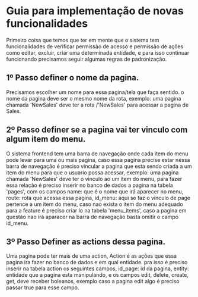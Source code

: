 # Guia para implementação de novas funcionalidades

Primeiro coisa que temos que ter em mente que o sistema tem funcionalidades de verificar permissão de acesso e permissão de ações como editar, excluir, criar uma determinada entidade, e para isso continuar funcionando precisamos seguir algumas regras de padronização.

## 1º Passo definer o nome da pagina.

Precisamos escolher um nome para essa pagina/tela que faça sentido. o nome da pagina deve ser o mesmo nome da rota, exemplo: uma pagina chamada 'NewSales' deve ter a rota /'NewSales' para acessar a pagina de Sales.

## 2º Passo definer se a pagina vai ter vinculo com algum item do menu.

O sistema frontend tem uma barra de navegação onde cada item do menu pode levar para uma ou mais pagina, caso essa pagina precise estar nessa barra de navegação é preciso vincular a pagina que esta sendo criada a um item do menu para que o usuario possa acessar, exemplo: uma pagina chamada 'NewSales' deve ter o vinculo ao um item do menu, para fazer essa relação é preciso inserir no banco de dados a pagina na tabela 'pages', com os campos name: que é o nome que irá aparecer no menu, route: rota que acessa essa pagina, id_menu: aqui se faz o vinculo de page pertence a um item do menu, caso nao exista o item do menu adequado para a feature é preciso criar lo na tabela 'menu_items', caso a pagina em questão nao irá aparacer na barra de navegação basta omitir o campo id_menu.

## 3º Passo Definer as actions dessa pagina.

Uma pagina pode ter mais de uma action, Action é as ações que essa pagina ira fazer no banco de dados e em qual entidade. pra isso é preciso inserir na tabela action os seguintes campos, id_page: id da pagina, entity: entidade que a pagina esta manipulando, e os campos edit, delete, create, get, deve receber boleanos, exemplo caso a pagina edit algo é preciso passar true para esse campo.